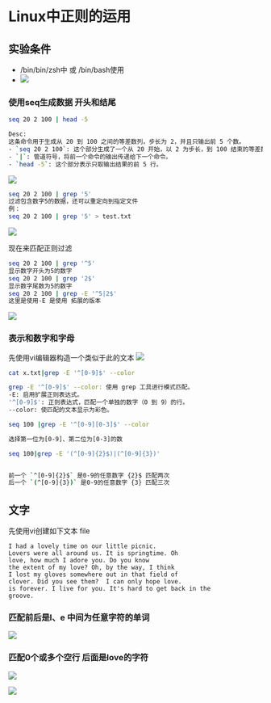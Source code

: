 # Linux中正则的运用 

## 实验条件
- /bin/bin/zsh中 或 /bin/bash使用 
- ![](https://cdn.jsdelivr.net/gh/TONYChaowei/img@master/Reg/5.png)


### 使用seq生成数据 开头和结尾
```bash
seq 20 2 100 | head -5

Desc:
这条命令用于生成从 20 到 100 之间的等差数列，步长为 2，并且只输出前 5 个数。
- `seq 20 2 100`: 这个部分生成了一个从 20 开始，以 2 为步长，到 100 结束的等差数列。
- `|`: 管道符号，将前一个命令的输出传递给下一个命令。
- `head -5`: 这个部分表示只取输出结果的前 5 行。
```
![](https://cdn.jsdelivr.net/gh/TONYChaowei/img@master/Reg/1.png)


```bash
seq 20 2 100 | grep '5'
过滤包含数字5的数据，还可以重定向到指定文件 
例：
seq 20 2 100 | grep '5' > test.txt
```
![](https://cdn.jsdelivr.net/gh/TONYChaowei/img@master/Reg/2.png)

现在来匹配正则过滤
```bash
seq 20 2 100 | grep '^5'
显示数字开头为5的数字
seq 20 2 100 | grep '2$'
显示数字尾数为5的数字
seq 20 2 100 | grep -E '^5|2$'
这里是使用-E 是使用 拓展的版本
```
![](https://cdn.jsdelivr.net/gh/TONYChaowei/img@55501f2a4182f04be44946d09b3ae05064ceca91/Reg/3.png)


### 表示和数字和字母
先使用vi编辑器构造一个类似于此的文本
![](https://cdn.jsdelivr.net/gh/TONYChaowei/img@master/Reg/4.png)
```bash
cat x.txt|grep -E '^[0-9]$' --color

grep -E '^[0-9]$' --color: 使用 grep 工具进行模式匹配。
-E: 启用扩展正则表达式。
'^[0-9]$': 正则表达式，匹配一个单独的数字（0 到 9）的行。
--color: 使匹配的文本显示为彩色。
```

```bash
seq 100 |grep -E '^[0-9][0-3]$' --color

选择第一位为[0-9]、第二位为[0-3]的数

```
```bash
seq 100|grep -E '(^[0-9]{2}$)|(^[0-9]{3})'


前一个 `^[0-9]{2}$` 是0-9的任意数字 {2}$ 匹配两次
后一个 `(^[0-9]{3})` 是0-9的任意数字 {3} 匹配三次

```

## 文字
先使用vi创建如下文本 file
```
I had a lovely time on our little picnic.
Lovers were all around us. It is springtime. Oh
love, how much I adore you. Do you know
the extent of my love? Oh, by the way, I think
I lost my gloves somewhere out in that field of
clover. Did you see them?  I can only hope love.
is forever. I live for you. It's hard to get back in the
groove.
```
### 匹配前后是l、e 中间为任意字符的单词
![](https://cdn.jsdelivr.net/gh/TONYChaowei/img@master/Reg/6.png)

### 匹配0个或多个空行 后面是love的字符
![](https://cdn.jsdelivr.net/gh/TONYChaowei/img@master/Reg/8.png)


![](https://cdn.jsdelivr.net/gh/TONYChaowei/img@master/Reg/9.png)
